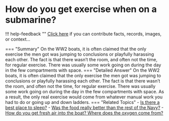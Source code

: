 # How do you get exercise when on a submarine?

!!! help-feedback ""
    <a href="/feedback/" data-feedback-link>Click here</a>
    if you can contribute facts, records, images, or context…

<a id="summary"></a>
=== "Summary"
    On the WW2 boats, it is often claimed that the only exercise the men got was jumping to conclusions or playfully harassing each other. The fact is that there wasn’t the room, and often not the time, for regular exercise. There was usually some work going on during the day in the few compartments with space.
=== "Detailed Answer"
    On the WW2 boats, it is often claimed that the only exercise the men got was jumping to conclusions or playfully harassing each other.  The fact is that there wasn’t the room, and often not the time, for regular exercise.  There was usually some work going on during the day in the few compartments with space.  As a result, the only real exercise would come from whatever manual work you had to do or going up and down ladders.
=== "Related Topics"
    - [Is there a best place to sleep?](./is-there-a-best-place-to-sleep.md#summary)
    - [Was the food really better than the rest of the Navy?](./was-the-food-really-better-than-the-rest-of-the-navy.md#summary)
    - [How do you get fresh air into the boat? Where does the oxygen come from?](./how-do-you-get-fresh-air-into-the-boat-where-does-the-oxygen-come-from.md#summary)